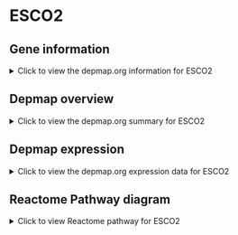 <h1>ESCO2</h1>

<h2>Gene information</h2>
<details>
  <summary>Click to view the depmap.org information for ESCO2</summary>
  <iframe src="https://depmap.org/portal/gene/ESCO2?tab=about" style="border:none;width:100%;height:800px"></iframe>
</details>

<h2>Depmap overview</h2>
<details>
  <summary>Click to view the depmap.org summary for ESCO2</summary>
  <iframe src="https://depmap.org/portal/gene/ESCO2?tab=overview" style="border:none;width:100%;height:800px"></iframe>
</details>

<h2>Depmap expression</h2>
<details>
  <summary>Click to view the depmap.org expression data for ESCO2</summary>
  <iframe src="https://depmap.org/portal/gene/ESCO2?tab=characterization" style="border:none;width:100%;height:800px"></iframe>
</details>



<h2>Reactome Pathway diagram</h2>
<details>
  <summary>Click to view Reactome pathway for ESCO2</summary>
  <p>Establishment of Sister Chromatid Cohesion</p>
  <iframe src="https://reactome.org/PathwayBrowser/#/R-HSA-2468052" style="border:none;width:100%;height:800px"></iframe>
</details>



